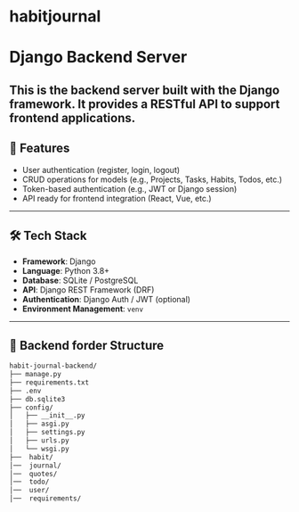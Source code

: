 # habitjournal
# Django Backend Server

This is the backend server built with the Django framework. It provides a RESTful API to support frontend applications.
---

## 🚀 Features

- User authentication (register, login, logout)
- CRUD operations for models (e.g., Projects, Tasks, Habits, Todos, etc.)
- Token-based authentication (e.g., JWT or Django session)
- API ready for frontend integration (React, Vue, etc.)

---

## 🛠 Tech Stack

- **Framework**: Django
- **Language**: Python 3.8+
- **Database**: SQLite / PostgreSQL
- **API**: Django REST Framework (DRF)
- **Authentication**: Django Auth / JWT (optional)
- **Environment Management**: `venv`

---
## 📁 Backend forder Structure

```bash
habit-journal-backend/
├── manage.py
├── requirements.txt
├── .env
├── db.sqlite3
├── config/
│   ├── __init__.py
│   ├── asgi.py
│   ├── settings.py
│   ├── urls.py
│   └── wsgi.py
├──  habit/
│──  journal/
│──  quotes/
│──  todo/   
│──  user/ 
│──  requirements/ 
```
